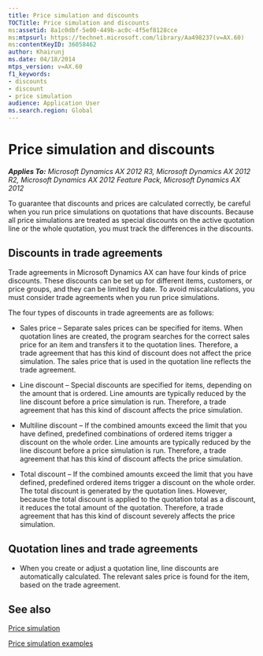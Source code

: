 ```yaml
---
title: Price simulation and discounts
TOCTitle: Price simulation and discounts
ms:assetid: 8a1c0dbf-5e00-449b-ac0c-4f5ef8128cce
ms:mtpsurl: https://technet.microsoft.com/library/Aa498237(v=AX.60)
ms:contentKeyID: 36058462
author: Khairunj
ms.date: 04/18/2014
mtps_version: v=AX.60
f1_keywords:
- discounts
- discount
- price simulation
audience: Application User
ms.search.region: Global
---
```


# Price simulation and discounts 


_**Applies To:** Microsoft Dynamics AX 2012 R3, Microsoft Dynamics AX 2012 R2, Microsoft Dynamics AX 2012 Feature Pack, Microsoft Dynamics AX 2012_

To guarantee that discounts and prices are calculated correctly, be careful when you run price simulations on quotations that have discounts. Because all price simulations are treated as special discounts on the active quotation line or the whole quotation, you must track the differences in the discounts.

## Discounts in trade agreements

Trade agreements in Microsoft Dynamics AX can have four kinds of price discounts. These discounts can be set up for different items, customers, or price groups, and they can be limited by date. To avoid miscalculations, you must consider trade agreements when you run price simulations.

The four types of discounts in trade agreements are as follows:

  - Sales price – Separate sales prices can be specified for items. When quotation lines are created, the program searches for the correct sales price for an item and transfers it to the quotation lines. Therefore, a trade agreement that has this kind of discount does not affect the price simulation. The sales price that is used in the quotation line reflects the trade agreement.

  - Line discount – Special discounts are specified for items, depending on the amount that is ordered. Line amounts are typically reduced by the line discount before a price simulation is run. Therefore, a trade agreement that has this kind of discount affects the price simulation.

  - Multiline discount – If the combined amounts exceed the limit that you have defined, predefined combinations of ordered items trigger a discount on the whole order. Line amounts are typically reduced by the line discount before a price simulation is run. Therefore, a trade agreement that has this kind of discount affects the price simulation.

  - Total discount – If the combined amounts exceed the limit that you have defined, predefined ordered items trigger a discount on the whole order. The total discount is generated by the quotation lines. However, because the total discount is applied to the quotation total as a discount, it reduces the total amount of the quotation. Therefore, a trade agreement that has this kind of discount severely affects the price simulation.

## Quotation lines and trade agreements

  - When you create or adjust a quotation line, line discounts are automatically calculated. The relevant sales price is found for the item, based on the trade agreement.

## See also

[Price simulation](price-simulation.md)

[Price simulation examples](price-simulation-examples.md)

  


